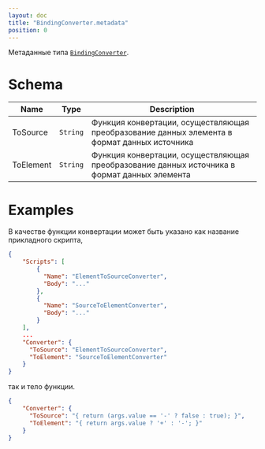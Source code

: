 ```yaml
---
layout: doc
title: "BindingConverter.metadata"
position: 0
---
```


Метаданные типа [`BindingConverter`](../).

# Schema

|Name|Type|Description|
|----|----|-----------|
|ToSource|`String`|Функция конвертации, осуществляющая преобразование данных элемента в формат данных источника|
|ToElement|`String`|Функция конвертации, осуществляющая преобразование данных источника в формат данных элемента|


# Examples

В качестве функции конвертации может быть указано как название прикладного скрипта,

```json
{
	"Scripts": [
		{
	      "Name": "ElementToSourceConverter",
	      "Body": "..."
	    },
	    {
	      "Name": "SourceToElementConverter",
	      "Body": "..."
	    }
	],
	... 
	"Converter": {
	  "ToSource": "ElementToSourceConverter", 
	  "ToElement": "SourceToElementConverter"
	}
}
```

так и тело функции.

```json
{
	"Converter": {
	  "ToSource": "{ return (args.value == '-' ? false : true); }", 
	  "ToElement": "{ return args.value ? '+' : '-'; }"
	}
}
```